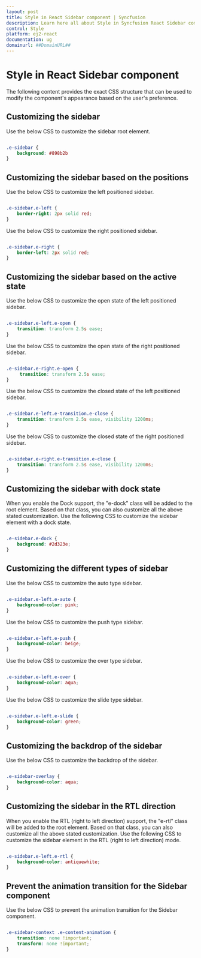 ```yaml
---
layout: post
title: Style in React Sidebar component | Syncfusion
description: Learn here all about Style in Syncfusion React Sidebar component of Syncfusion Essential JS 2 and more.
control: Style 
platform: ej2-react
documentation: ug
domainurl: ##DomainURL##
---
```


# Style in React Sidebar component

The following content provides the exact CSS structure that can be used to modify the component's appearance based on the user's preference.

## Customizing the sidebar

Use the below CSS to customize the sidebar root element.

```css

.e-sidebar {
    background: #898b2b
}

```

## Customizing the sidebar based on the positions

Use the below CSS to customize the left positioned sidebar.

```css

.e-sidebar.e-left {
    border-right: 2px solid red;
}

```

Use the below CSS to customize the right positioned sidebar.

```css

.e-sidebar.e-right {
    border-left: 2px solid red;
}

```

## Customizing the sidebar based on the active state

Use the below CSS to customize the open state of the left positioned sidebar.

```css

.e-sidebar.e-left.e-open {
    transition: transform 2.5s ease;
}

```

Use the below CSS to customize the open state of the right positioned sidebar.

```css

.e-sidebar.e-right.e-open {
     transition: transform 2.5s ease;
}

```

Use the below CSS to customize the closed state of the left positioned sidebar.

```css

.e-sidebar.e-left.e-transition.e-close {
    transition: transform 2.5s ease, visibility 1200ms;
}

```

Use the below CSS to customize the closed state of the right positioned sidebar.

```css

.e-sidebar.e-right.e-transition.e-close {
    transition: transform 2.5s ease, visibility 1200ms;
}

```

## Customizing the sidebar with dock state

When you enable the Dock support, the "e-dock" class will be added to the root element. Based on that class, you can also customize all the above stated customization. Use the following CSS to customize the sidebar element with a dock state.

```css

.e-sidebar.e-dock {
    background: #2d323e;
}

```

## Customizing the different types of sidebar

Use the below CSS to customize the auto type sidebar.

```css

.e-sidebar.e-left.e-auto {
    background-color: pink;
}

```

Use the below CSS to customize the push type sidebar.

```css

.e-sidebar.e-left.e-push {
    background-color: beige;
}

```

Use the below CSS to customize the over type sidebar.

```css

.e-sidebar.e-left.e-over {
    background-color: aqua;
}

```

Use the below CSS to customize the slide type sidebar.

```css

.e-sidebar.e-left.e-slide {
    background-color: green;
}

```

## Customizing the backdrop of the sidebar

Use the below CSS to customize the backdrop of the sidebar.

```css

.e-sidebar-overlay {
    background-color: aqua;
}

```

## Customizing the sidebar in the RTL direction

When you enable the RTL (right to left direction) support, the "e-rtl" class will be added to the root element. Based on that class, you can also customize all the above stated customization. Use the following CSS to customize the sidebar element in the RTL (right to left direction) mode.

```css

.e-sidebar.e-left.e-rtl {
    background-color: antiquewhite;
}

```

## Prevent the animation transition for the Sidebar component

Use the below CSS to prevent the animation transition for the Sidebar component.

```css

.e-sidebar-context .e-content-animation {
    transition: none !important;
    transform: none !important;
}

```
